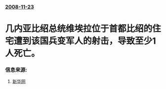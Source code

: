 ### [2008-11-23](/news/2008/11/23/index.md)

##### 
# 几内亚比绍总统维埃拉位于首都比绍的住宅遭到该国兵变军人的射击，导致至少1人死亡。




### 信息来源:

1. [新华网](http://news.xinhuanet.com/world/2008-11/23/content_10401156.htm)
